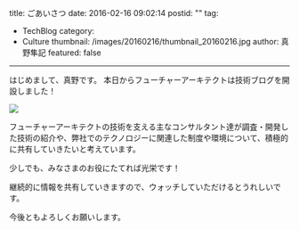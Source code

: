 title: ごあいさつ
date: 2016-02-16 09:02:14
postid: ""
tag:
  - TechBlog
category:
  - Culture
thumbnail: /images/20160216/thumbnail_20160216.jpg
author: 真野隼記
featured: false
---
はじめまして、真野です。
本日からフューチャーアーキテクトは技術ブログを開設しました！
<!-- more -->

<img src="/images/20160216/photo_20160216_01.jpg" loading="lazy">

フューチャーアーキテクトの技術を支える主なコンサルタント達が調査・開発した技術の紹介や、弊社でのテクノロジーに関連した制度や環境について、積極的に共有していきたいと考えています。

少しでも、みなさまのお役にたてれば光栄です！

継続的に情報を共有していきますので、ウォッチしていただけるとうれしいです。

今後ともよろしくお願いします。
